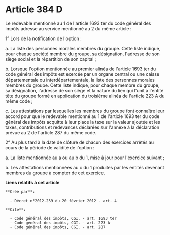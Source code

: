 # Article 384 D

Le redevable mentionné au 1 de l'article 1693 ter du code général des impôts adresse au service mentionné au 2 du même
article : 

1° Lors de la notification de l'option : 

a. La liste des personnes morales membres du groupe. Cette liste indique, pour chaque société membre du groupe, sa
désignation, l'adresse de son siège social et la répartition de son capital ; 

b. Lorsque l'option mentionnée au premier alinéa de l'article 1693 ter du code général des impôts est exercée par un organe
central ou une caisse départementale ou interdépartementale, la liste des personnes morales membres du groupe. Cette liste
indique, pour chaque membre du groupe, sa désignation, l'adresse de son siège et la nature du lien qui l'unit à l'entité tête
du groupe formé en application du troisième alinéa de l'article 223 A du même code ; 

c. Les attestations par lesquelles les membres du groupe font connaître leur accord pour que le redevable mentionné au 1 de
l'article 1693 ter du code général des impôts acquitte à leur place la taxe sur la valeur ajoutée et les taxes, contributions
et redevances déclarées sur l'annexe à la déclaration prévue au 2 de l'article 287 du même code. 

2° Au plus tard à la date de clôture de chacun des exercices arrêtés au cours de la période de validité de l'option : 

a. La liste mentionnée au a ou au b du 1, mise à jour pour l'exercice suivant ; 

b. Les attestations mentionnées au c du 1 produites par les entités devenant membres du groupe à compter de cet exercice.

**Liens relatifs à cet article**

	**Créé par**:

	  - Décret n°2012-239 du 20 février 2012 - art. 4

	**Cite**:

	  - Code général des impôts, CGI. - art. 1693 ter
	  - Code général des impôts, CGI. - art. 223 A
	  - Code général des impôts, CGI. - art. 287
